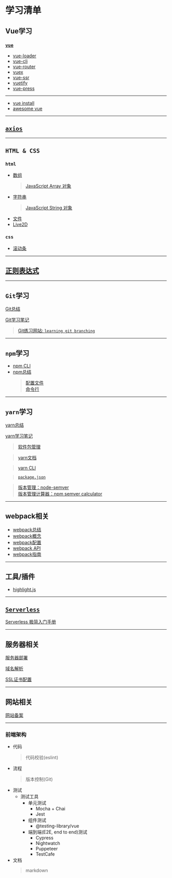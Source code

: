 # 学习清单
## Vue学习

### [```vue```](./vue/vue.md)
- [vue-loader](./vue/vue-loader/vue-loader.md)
- [vue-cli](./vue/vue-cli/vue-cli.md)
- [vue-router](./vue/vue-router/vue-router.md)
- [vuex](./vue/vuex/vuex.md)
- [vue-ssr](./vue/vue-ssr/vue-ssr.md)
- [vuetify](./vue/vuetify/vuetify.md)
- [vue-press](./vue/vue-press/vue-press.md)
---
- [vue install](./vue/install.md)
- [awesome vue](./vue/awesome-vue.md)

-------------------------------

## [```axios```](./axios/axios.md)

-------------------------------

## ```HTML & CSS```
### ```html```
- [数组](./html/array.md)
  > [JavaScript Array 对象](https://www.runoob.com/jsref/jsref-obj-array.html)
- [字符串](./html/string.md)
  > [JavaScript String 对象](https://www.runoob.com/jsref/jsref-obj-string.html)
- [文件](./html/file.md)
- [Live2D](./html/Live2D.md)

### ```css```
- [滚动条](./css/scrollbar.md)

-------------------------------

## [正则表达式](./regexp/正则表达式.md)

-------------------------------

## ```Git```学习
[Git总结](./git/git_summary.md)

[Git学习笔记](./git/git.md)
> [Git练习网站: ```learning git branching```](https://learngitbranching.js.org/?locale=zh_CN)

-------------------------------

## ```npm```学习
- [npm CLI](./npm/npm-cli.md)
- [npm总结](./npm/summary.md)
  > [配置文件](https://docs.npmjs.com/cli/v6/configuring-npm/package-json)    
  > [命令行](https://docs.npmjs.com/cli/v6/commands)  

-------------------------------

## ```yarn```学习
[yarn总结](./yarn/yarn_summary.md#)

[yarn学习笔记](./yarn/yarn.md#)

> [软件包管理](https://www.yarnpkg.com.cn/)

> [yarn文档](https://yarn.bootcss.com/docs/)

> [yarn CLI](https://yarn.bootcss.com/docs/cli/)

> [```package.json```](https://yarn.bootcss.com/docs/package-json/)

> [版本管理：node-semver](https://github.com/npm/node-semver)   
> [版本管理计算器：npm semver calculator](https://semver.npmjs.com/)

----------------------------

## webpack相关
- [webpack总结](./webpack/00_webpack_summary.md)
- [webpack概念](./webpack/01_webpack_concepts.md)
- [webpack配置](./webpack/02_webpack_config.md)
- [webpack API](./webpack/03_webpack_api.md)
- [webpack指南](./webpack/04_webpack_handbook.md)

----------------------------

## 工具/插件
- [highlight.js](./utils/highlight/highlight.md)

----------------------------

## [```Serverless```](yun.serverless80.com)
[Serverless 极简入门手册](./serverless/serverless.md)

----------------------------
## 服务器相关
[服务器部署](./server/server.md)

[域名解析](./server/dns.md)

[SSL证书配置](./server/ssl.md)

--------------------------------
## 网站相关
[网站备案](./website/beian.md)

--------------------------------
### 前端架构
- 代码
  > 代码校验(eslint)
- 流程
  > 版本控制(Git)
- 测试
  - 测试工具
    - 单元测试
      - Mocha + Chai
      - Jest
    - 组件测试
      - @testing-library/vue
    - 端到端(E2E, end to end)测试
      - Cypress
      - Nightwatch
      - Puppeteer
      - TestCafe
- 文档
  > markdown
